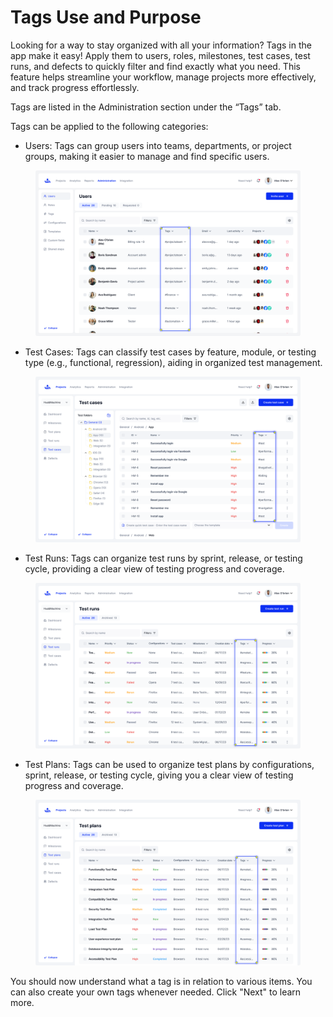 # Tags Use and Purpose

Looking for a way to stay organized with all your information? Tags in the app make it easy! Apply them to users, roles, milestones, test cases, test runs, and defects to quickly filter and find exactly what you need. This feature helps streamline your workflow, manage projects more effectively, and track progress effortlessly.

Tags are listed in the Administration section under the “Tags”  tab.

Tags can be applied to the following categories:

* Users: Tags can group users into teams, departments, or project groups, making it easier to manage and find specific users.

<figure><img src="../../.gitbook/assets/35_Users list - Active (5).png" alt=""><figcaption></figcaption></figure>

* Test Cases: Tags can classify test cases by feature, module, or testing type (e.g., functional, regression), aiding in organized test management.

<figure><img src="../../.gitbook/assets/716_Test Cases 01_Test cases list (1).png" alt=""><figcaption></figcaption></figure>

* Test Runs: Tags can organize test runs by sprint, release, or testing cycle, providing a clear view of testing progress and coverage.

<figure><img src="../../.gitbook/assets/813_Test runs - Column filters (1).png" alt=""><figcaption></figcaption></figure>

* Test Plans: Tags can be used to organize test plans by configurations, sprint, release, or testing cycle, giving you a clear view of testing progress and coverage.

<figure><img src="../../.gitbook/assets/941_Test Plans 01_Test plans_Ongoing.png" alt=""><figcaption></figcaption></figure>

You should now understand what a tag is in relation to various items. You can also create your own tags whenever needed. Click "Next" to learn more.
